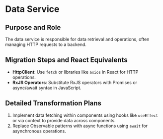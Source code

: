 # Data Service

## Purpose and Role
The data service is responsible for data retrieval and operations, often managing HTTP requests to a backend.

## Migration Steps and React Equivalents
- **HttpClient**: Use `fetch` or libraries like `axios` in React for HTTP operations.
- **RxJS Operators**: Substitute RxJS operators with Promises or async/await syntax in JavaScript.

## Detailed Transformation Plans
1. Implement data fetching within components using hooks like `useEffect` or via context to provide data across components.
2. Replace Observable patterns with async functions using `await` for asynchronous operations.